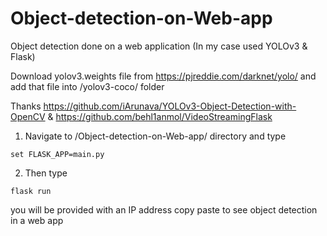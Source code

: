 # Object-detection-on-Web-app
Object detection done on a web application (In my case used YOLOv3 &amp; Flask)


Download yolov3.weights file from https://pjreddie.com/darknet/yolo/ and add that file into /yolov3-coco/ folder 

Thanks https://github.com/iArunava/YOLOv3-Object-Detection-with-OpenCV & https://github.com/behl1anmol/VideoStreamingFlask

1. Navigate to /Object-detection-on-Web-app/ directory and type  
```
set FLASK_APP=main.py
```  
2. Then type
```
flask run
```
you will be provided with an IP address copy paste to see object detection in a web app

